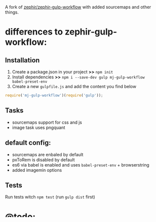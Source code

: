 A fork of [zephir/zephir-gulp-workflow](https://github.com/zephir/zephir-gulp-workflow) with added sourcemaps and other things.

# differences to zephir-gulp-workflow:

## Installation

1. Create a package.json in your project **>>** `npm init`
2. Install dependencies **>>** `npm i --save-dev gulp mj-gulp-workflow babel-preset-env`
3. Create a new `gulpfile.js` and add the content you find below

```js
require('mj-gulp-workflow')(require('gulp'));
```

## Tasks
- sourcemaps support for css and js
- image task uses pngquant

## default config:

- sourcemaps are enbaled by default
- pxToRem is disabled by default
- es6 via babel is enabled and uses `babel-preset-env` + browserstring
- added imagemin options


## Tests

Run tests witch `npm test` (run `gulp dist` first)

# @todo:
- port to gulp 4?
- improve desktop notifications and error-reporting
